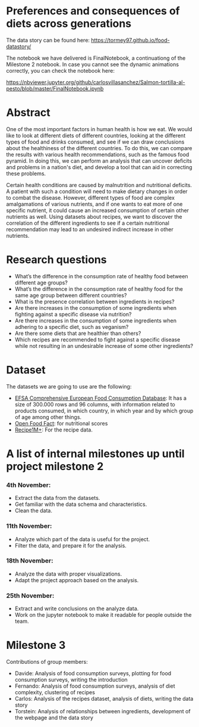 # Preferences and consequences of diets across generations
The data story can be found here: https://tormey97.github.io/food-datastory/

The notebook we have delivered is FinalNotebook, a continuationg of the Milestone 2 notebook. In case you cannot see the dynamic animations correctly, you can check the notebook here:

https://nbviewer.jupyter.org/github/carlosvillasanchez/Salmon-tortilla-al-pesto/blob/master/FinalNotebook.ipynb
# Abstract
One of the most important factors in human health is how we eat. We would like to look at different diets of different countries, looking at the different types of food and drinks consumed, and see if we can draw conclusions about the healthiness of the different countries. To do this, we can compare the results with various health recommendations, such as the famous food pyramid. In doing this, we can perform an analysis that can uncover deficits and problems in a nation's diet, and develop a tool that can aid in correcting these problems.

Certain health conditions are caused by malnutrition and nutritional deficits. A patient with such a condition will need to make dietary changes in order to combat the disease. However, different types of food are complex amalgamations of various nutrients, and if one wants to eat more of one specific nutrient, it could cause an increased consumption of certain other nutrients as well. Using datasets about recipes, we want to discover the correlation of the different ingredients to see if a certain nutritional recommendation may lead to an undesired indirect increase in other nutrients.


# Research questions
- What’s the difference in the consumption rate of healthy food between different age groups?
- What’s the difference in the consumption rate of healthy food for the same age group between different countries?
- What is the presence correlation between ingredients in recipes?
- Are there increases in the consumption of some ingredients when fighting against a specific disease via nutrition?
- Are there increases in the consumption of some ingredients when adhering to a specific diet, such as veganism?
- Are there some diets that are healthier than others?
- Which recipes are recommended to fight against a specific disease while not resulting in an undesirable increase of some other ingredients?


# Dataset
The datasets we are going to use are the following:
- [EFSA Comprehensive European Food Consumption Database](http://data.europa.eu/euodp/en/data/dataset/the-efsa-comprehensive-european-food-consumption-database): It has a size of 300.000 rows and 96 columns, with information related to products consumed, in which country, in which year and by which group of age among other things.
- [Open Food Fact](https://world.openfoodfacts.org/data): for nutritional scores
- [Recipe1M+](http://pic2recipe.csail.mit.edu): For the recipe data.

# A list of internal milestones up until project milestone 2
### 4th November:

- Extract the data from the datasets.
- Get familiar with the data schema and characteristics.
- Clean the data.

### 11th November:

- Analyze which part of the data is useful for the project.
- Filter the data, and prepare it for the analysis.

### 18th November:

- Analyze the data with proper visualizations.
- Adapt the project approach based on the analysis.

### 25th November:

- Extract and write conclusions on the analyze data.
- Work on the jupyter notebook to make it readable for people outside the team.


# Milestone 3

Contributions of group members:

- Davide: Analysis of food consumption surveys, plotting for food consumption surveys, writing the introduction
- Fernando: Analysis of food consumption surveys, analysis of diet complexity, clustering of recipes
- Carlos: Analysis of the recipes dataset, analysis of diets, writing the data story 
- Torstein: Analysis of relationships between ingredients, development of the webpage and the data story
